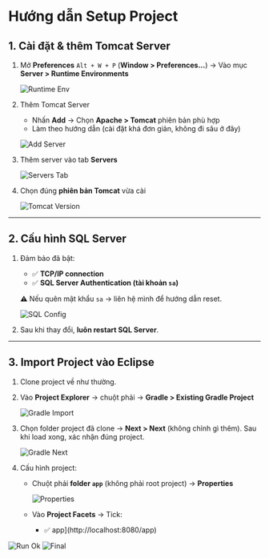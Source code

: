 # Hướng dẫn Setup Project

## 1. Cài đặt & thêm Tomcat Server

1. Mở **Preferences**
   `Alt + W + P` (**Window > Preferences...**)
   → Vào mục **Server > Runtime Environments**

   ![Runtime Env](https://github.com/user-attachments/assets/c9450435-8d1d-4229-b639-c1145651b91e)

2. Thêm Tomcat Server

   * Nhấn **Add** → Chọn **Apache > Tomcat** phiên bản phù hợp
   * Làm theo hướng dẫn (cài đặt khá đơn giản, không đi sâu ở đây)

   ![Add Server](https://github.com/user-attachments/assets/851f7e12-e876-4498-8b35-4893c512c59f)

3. Thêm server vào tab **Servers**

   ![Servers Tab](https://github.com/user-attachments/assets/822c5b2f-3b5c-4795-a4e9-640ff11d9823)

4. Chọn đúng **phiên bản Tomcat** vừa cài

   ![Tomcat Version](https://github.com/user-attachments/assets/9bc77614-8fea-452f-bda3-2b6715cac31f)

---

## 2. Cấu hình SQL Server

1. Đảm bảo đã bật:

   * ✅ **TCP/IP connection**
   * ✅ **SQL Server Authentication (tài khoản `sa`)**

   ⚠️ Nếu quên mật khẩu `sa` → liên hệ mình để hướng dẫn reset.

   ![SQL Config](https://github.com/user-attachments/assets/29789353-3735-4e92-9e32-4479255efcbb)

2. Sau khi thay đổi, **luôn restart SQL Server**.

---

## 3. Import Project vào Eclipse

1. Clone project về như thường.

2. Vào **Project Explorer** → chuột phải → **Gradle > Existing Gradle Project**

   ![Gradle Import](https://github.com/user-attachments/assets/50d3f73e-e6cc-4973-b27c-fb905391b8a9)

3. Chọn folder project đã clone → **Next > Next** (không chỉnh gì thêm).
   Sau khi load xong, xác nhận đúng project.

   ![Gradle Next](https://github.com/user-attachments/assets/5788b574-d176-4329-ad50-7b510beddaa6)

4. Cấu hình project:

   * Chuột phải **folder `app`** (không phải root project) → **Properties**

     ![Properties](https://github.com/user-attachments/assets/4ec26b9a-d8de-4752-8b0a-438a879c25ae)

   * Vào **Project Facets** → Tick:

     * ✅ app](http://localhost:8080/app)

  ![Run Ok](https://github.com/user-attachments/assets/8233d0d2-5f18-43aa-8b32-d8788f961d9a)
  ![Final](https://github.com/user-attachments/assets/9cca340c-9501-4f52-ab92-b93bf1f59afc)
